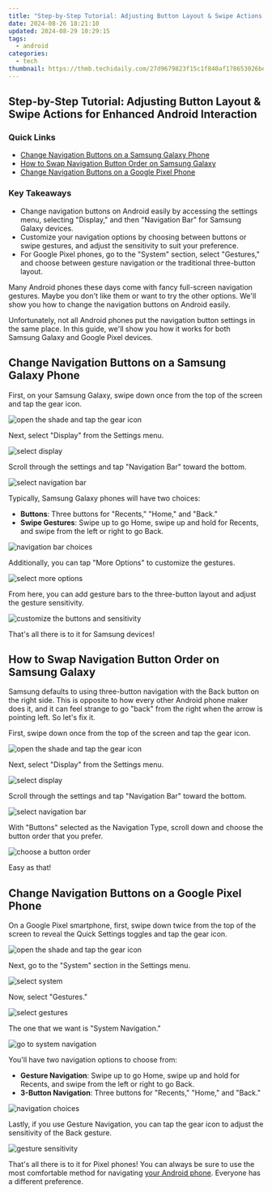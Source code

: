 ```yaml
---
title: "Step-by-Step Tutorial: Adjusting Button Layout & Swipe Actions for Enhanced Android Interaction"
date: 2024-08-26 18:21:10
updated: 2024-08-29 10:29:15
tags:
  - android
categories:
  - tech
thumbnail: https://thmb.techidaily.com/27d9679823f15c1f840af178653026beb0d15afa85251ef89317616bbcd9f8d8.jpg
---
```


## Step-by-Step Tutorial: Adjusting Button Layout & Swipe Actions for Enhanced Android Interaction

### Quick Links

* [Change Navigation Buttons on a Samsung Galaxy Phone](https://youtube-lab.techidaily.com/ed-strategies-to-evade-content-flagging-for-2024/)
* [How to Swap Navigation Button Order on Samsung Galaxy](https://youtube-sure.techidaily.com/-comprehensive-tour-youtube-creator-suite-for-2024/)
* [Change Navigation Buttons on a Google Pixel Phone](https://extra-skills.techidaily.com/in-2024-perfecting-video-focus-videoleap-guide/)

### Key Takeaways

* Change navigation buttons on Android easily by accessing the settings menu, selecting "Display," and then "Navigation Bar" for Samsung Galaxy devices.
* Customize your navigation options by choosing between buttons or swipe gestures, and adjust the sensitivity to suit your preference.
* For Google Pixel phones, go to the "System" section, select "Gestures," and choose between gesture navigation or the traditional three-button layout.

 Many Android phones these days come with fancy full-screen navigation gestures. Maybe you don't like them or want to try the other options. We'll show you how to change the navigation buttons on Android easily.

 Unfortunately, not all Android phones put the navigation button settings in the same place. In this guide, we'll show you how it works for both Samsung Galaxy and Google Pixel devices.

##  Change Navigation Buttons on a Samsung Galaxy Phone

 First, on your Samsung Galaxy, swipe down once from the top of the screen and tap the gear icon.

![open the shade and tap the gear icon](https://static1.howtogeekimages.com/wordpress/wp-content/uploads/2023/10/screenshot_20231011_111707_nova-launcher.jpg) 

 Next, select "Display" from the Settings menu.

![select display](https://static1.howtogeekimages.com/wordpress/wp-content/uploads/2023/10/screenshot_20231011_111716_settings.jpg) 

 Scroll through the settings and tap "Navigation Bar" toward the bottom.

![select navigation bar](https://static1.howtogeekimages.com/wordpress/wp-content/uploads/2023/10/screenshot_20231011_111727_settings.jpg) 

 Typically, Samsung Galaxy phones will have two choices:

* **Buttons**: Three buttons for "Recents," "Home," and "Back."
* **Swipe Gestures**: Swipe up to go Home, swipe up and hold for Recents, and swipe from the left or right to go Back.

![navigation bar choices](https://static1.howtogeekimages.com/wordpress/wp-content/uploads/2023/10/screenshot_20231011_111736_settings.jpg) 

 Additionally, you can tap "More Options" to customize the gestures.

![select more options](https://static1.howtogeekimages.com/wordpress/wp-content/uploads/2023/10/2023-10-11_11-20-23.jpg) 

 From here, you can add gesture bars to the three-button layout and adjust the gesture sensitivity.

![customize the buttons and sensitivity](https://static1.howtogeekimages.com/wordpress/wp-content/uploads/2023/10/screenshot_20231011_111752_settings.jpg) 

 That's all there is to it for Samsung devices!

##  How to Swap Navigation Button Order on Samsung Galaxy

 Samsung defaults to using three-button navigation with the Back button on the right side. This is opposite to how every other Android phone maker does it, and it can feel strange to go "back" from the right when the arrow is pointing left. So let's fix it.

 First, swipe down once from the top of the screen and tap the gear icon.

![open the shade and tap the gear icon](https://static1.howtogeekimages.com/wordpress/wp-content/uploads/2023/10/screenshot_20231011_111707_nova-launcher.jpg) 

 Next, select "Display" from the Settings menu.

![select display](https://static1.howtogeekimages.com/wordpress/wp-content/uploads/2023/10/screenshot_20231011_111716_settings.jpg) 

 Scroll through the settings and tap "Navigation Bar" toward the bottom.

![select navigation bar](https://static1.howtogeekimages.com/wordpress/wp-content/uploads/2023/10/screenshot_20231011_111727_settings.jpg) 

 With "Buttons" selected as the Navigation Type, scroll down and choose the button order that you prefer.

![choose a button order](https://static1.howtogeekimages.com/wordpress/wp-content/uploads/2023/10/screenshot_20231011_111815_settings.jpg) 

 Easy as that!

##  Change Navigation Buttons on a Google Pixel Phone

 On a Google Pixel smartphone, first, swipe down twice from the top of the screen to reveal the Quick Settings toggles and tap the gear icon.

![open the shade and tap the gear icon](https://static1.howtogeekimages.com/wordpress/wp-content/uploads/2023/10/screenshot_20231011-110809.png) 

 Next, go to the "System" section in the Settings menu.

![select system](https://static1.howtogeekimages.com/wordpress/wp-content/uploads/2023/10/screenshot_20231011-110815.png) 

 Now, select "Gestures."

![select gestures](https://static1.howtogeekimages.com/wordpress/wp-content/uploads/2023/10/screenshot_20231011-110820.png) 

 The one that we want is "System Navigation."

![go to system navigation](https://static1.howtogeekimages.com/wordpress/wp-content/uploads/2023/10/screenshot_20231011-110829.png) 

 You'll have two navigation options to choose from:

* **Gesture Navigation**: Swipe up to go Home, swipe up and hold for Recents, and swipe from the left or right to go Back.
* **3-Button Navigation**: Three buttons for "Recents," "Home," and "Back."

![navigation choices](https://static1.howtogeekimages.com/wordpress/wp-content/uploads/2023/10/screenshot_20231011-110841.png) 

 Lastly, if you use Gesture Navigation, you can tap the gear icon to adjust the sensitivity of the Back gesture.

![gesture sensitivity](https://static1.howtogeekimages.com/wordpress/wp-content/uploads/2023/10/screenshot_20231011-110853.png) 

 That's all there is to it for Pixel phones! You can always be sure to use the most comfortable method for navigating [your Android phone](https://screen-recording.techidaily.com/new-ultimate-choices-in-video-collaboration-software-for-2024/). Everyone has a different preference.

<ins class="adsbygoogle"
     style="display:block"
     data-ad-format="autorelaxed"
     data-ad-client="ca-pub-7571918770474297"
     data-ad-slot="1223367746"></ins>



<ins class="adsbygoogle"
     style="display:block"
     data-ad-client="ca-pub-7571918770474297"
     data-ad-slot="8358498916"
     data-ad-format="auto"
     data-full-width-responsive="true"></ins>
